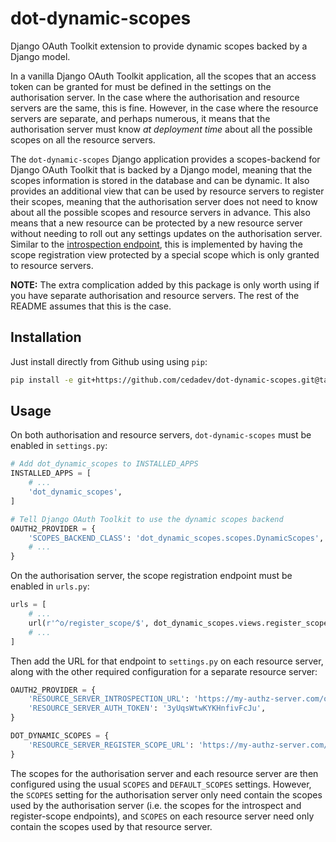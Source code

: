 # dot-dynamic-scopes

Django OAuth Toolkit extension to provide dynamic scopes backed by a Django model.

In a vanilla Django OAuth Toolkit application, all the scopes that an access token
can be granted for must be defined in the settings on the authorisation server. In
the case where the authorisation and resource servers are the same, this is fine.
However, in the case where the resource servers are separate, and perhaps numerous,
it means that the authorisation server must know *at deployment time* about all
the possible scopes on all the resource servers.

The `dot-dynamic-scopes` Django application provides a scopes-backend for Django
OAuth Toolkit that is backed by a Django model, meaning that the scopes information
is stored in the database and can be dynamic. It also provides an additional view
that can be used by resource servers to register their scopes, meaning that the
authorisation server does not need to know about all the possible scopes and
resource servers in advance. This also means that a new resource can be protected
by a new resource server without needing to roll out any settings updates on the
authorisation server. Similar to the
[introspection endpoint](https://github.com/evonove/django-oauth-toolkit/blob/master/docs/resource_server.rst),
this is implemented by having the scope registration view protected by a special
scope which is only granted to resource servers.

**NOTE:** The extra complication added by this package is only worth using if
you have separate authorisation and resource servers. The rest of the README
assumes that this is the case.


## Installation

Just install directly from Github using using `pip`:

```bash
pip install -e git+https://github.com/cedadev/dot-dynamic-scopes.git@tag_branch_or_commit_hash#egg=dot_dynamic_scopes
```

## Usage

On both authorisation and resource servers, `dot-dynamic-scopes` must be enabled
in `settings.py`:

```python
# Add dot_dynamic_scopes to INSTALLED_APPS
INSTALLED_APPS = [
    # ...
    'dot_dynamic_scopes',
]

# Tell Django OAuth Toolkit to use the dynamic scopes backend
OAUTH2_PROVIDER = {
    'SCOPES_BACKEND_CLASS': 'dot_dynamic_scopes.scopes.DynamicScopes',
    # ...
}
```

On the authorisation server, the scope registration endpoint must be enabled in `urls.py`:

```python
urls = [
    # ...
    url(r'^o/register_scope/$', dot_dynamic_scopes.views.register_scope, name = 'register-scope'),
    # ...
]
```

Then add the URL for that endpoint to `settings.py` on each resource server, along
with the other required configuration for a separate resource server:

```python
OAUTH2_PROVIDER = {
    'RESOURCE_SERVER_INTROSPECTION_URL': 'https://my-authz-server.com/o/introspect/',
    'RESOURCE_SERVER_AUTH_TOKEN': '3yUqsWtwKYKHnfivFcJu',
}

DOT_DYNAMIC_SCOPES = {
    'RESOURCE_SERVER_REGISTER_SCOPE_URL': 'https://my-authz-server.com/o/register_scope/',
}
```

The scopes for the authorisation server and each resource server are then configured
using the usual ``SCOPES`` and ``DEFAULT_SCOPES`` settings. However, the ``SCOPES``
setting for the authorisation server only need contain the scopes used by the
authorisation server (i.e. the scopes for the introspect and register-scope endpoints),
and ``SCOPES`` on each resource server need only contain the scopes used by that
resource server.
